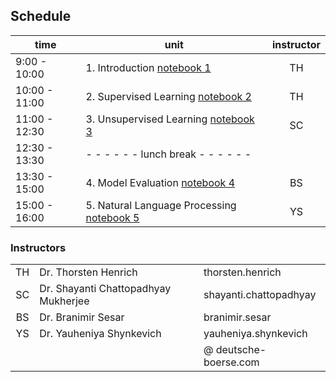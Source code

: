 ## Schedule


| time           | unit         | instructor  |
|----------------|--------------|:-----------:|
| 9:00 - 10:00   | 1. Introduction [notebook 1](../notebooks/1_introduction.ipynb) | TH |
| 10:00 - 11:00  | 2. Supervised Learning [notebook 2](../notebooks/2_supervised_learning.ipynb) | TH |
| 11:00 - 12:30  | 3. Unsupervised Learning [notebook 3](../notebooks/3_unsupervised_learning.ipynb)| SC |
| 12:30 - 13:30  | - - - - - -   lunch break   - - - - - -|
| 13:30 - 15:00  | 4. Model Evaluation [notebook 4](../notebooks/4_model_evaluation.ipynb)| BS |
| 15:00 - 16:00  | 5. Natural Language Processing [notebook 5](../notebooks/5_nlp.ipynb)| YS |

###  Instructors
|      |              |            |
|:----:|:-------------|:-----------|
|  TH  | Dr. Thorsten Henrich         | thorsten.henrich |
|  SC  | Dr. Shayanti Chattopadhyay Mukherjee         | shayanti.chattopadhyay  |
|  BS  | Dr. Branimir Sesar        | branimir.sesar  |
|  YS  | Dr. Yauheniya Shynkevich        | yauheniya.shynkevich  |
|      |              | @ deutsche-boerse.com   |
